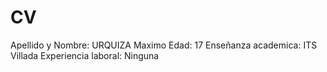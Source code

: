 CV
========================

Apellido y Nombre: URQUIZA Maximo
Edad: 17
Enseñanza academica: ITS Villada
Experiencia laboral: Ninguna
